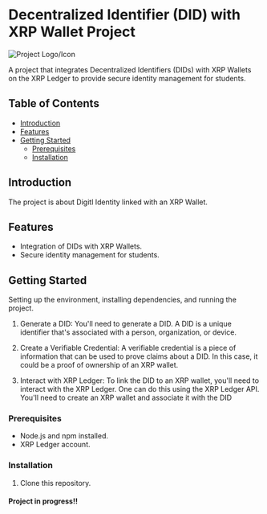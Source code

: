# Decentralized Identifier (DID) with XRP Wallet Project

![Project Logo/Icon](logo.png)

A project that integrates Decentralized Identifiers (DIDs) with XRP Wallets on the XRP Ledger to provide secure identity management for students.

## Table of Contents
- [Introduction](#introduction)
- [Features](#features)
- [Getting Started](#getting-started)
  - [Prerequisites](#prerequisites)
  - [Installation](#installation)
  
## Introduction

The project is about Digitl Identity linked with an XRP Wallet. 

## Features

- Integration of DIDs with XRP Wallets.
- Secure identity management for students.
  

## Getting Started

Setting up the environment, installing dependencies, and running the project.

1. Generate a DID: You'll need to generate a DID. A DID is a unique identifier that's associated with a person, organization, or device. 

2. Create a Verifiable Credential: A verifiable credential is a piece of information that can be used to prove claims about a DID. In this case, it could be a proof of ownership of an XRP wallet.

3. Interact with XRP Ledger: To link the DID to an XRP wallet, you'll need to interact with the XRP Ledger. One can do this using the XRP Ledger API. You'll need to create an XRP wallet and associate it with the DID

### Prerequisites

- Node.js and npm installed.
- XRP Ledger account.


### Installation


1. Clone this repository.

#### Project in progress!!

